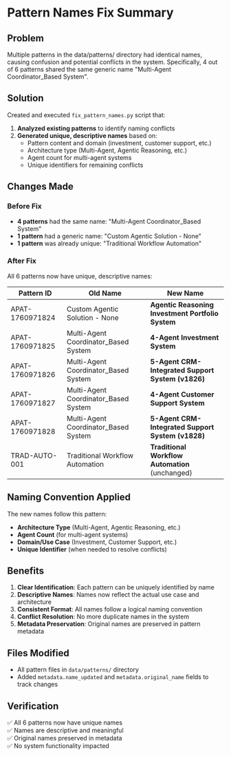 # Pattern Names Fix Summary

## Problem
Multiple patterns in the data/patterns/ directory had identical names, causing confusion and potential conflicts in the system. Specifically, 4 out of 6 patterns shared the same generic name "Multi-Agent Coordinator_Based System".

## Solution
Created and executed `fix_pattern_names.py` script that:

1. **Analyzed existing patterns** to identify naming conflicts
2. **Generated unique, descriptive names** based on:
   - Pattern content and domain (investment, customer support, etc.)
   - Architecture type (Multi-Agent, Agentic Reasoning, etc.)
   - Agent count for multi-agent systems
   - Unique identifiers for remaining conflicts

## Changes Made

### Before Fix
- **4 patterns** had the same name: "Multi-Agent Coordinator_Based System"
- **1 pattern** had a generic name: "Custom Agentic Solution - None"
- **1 pattern** was already unique: "Traditional Workflow Automation"

### After Fix
All 6 patterns now have unique, descriptive names:

| Pattern ID | Old Name | New Name |
|------------|----------|----------|
| APAT-1760971824 | Custom Agentic Solution - None | **Agentic Reasoning Investment Portfolio System** |
| APAT-1760971825 | Multi-Agent Coordinator_Based System | **4-Agent Investment System** |
| APAT-1760971826 | Multi-Agent Coordinator_Based System | **5-Agent CRM-Integrated Support System (v1826)** |
| APAT-1760971827 | Multi-Agent Coordinator_Based System | **4-Agent Customer Support System** |
| APAT-1760971828 | Multi-Agent Coordinator_Based System | **5-Agent CRM-Integrated Support System (v1828)** |
| TRAD-AUTO-001 | Traditional Workflow Automation | **Traditional Workflow Automation** (unchanged) |

## Naming Convention Applied

The new names follow this pattern:
- **Architecture Type** (Multi-Agent, Agentic Reasoning, etc.)
- **Agent Count** (for multi-agent systems)
- **Domain/Use Case** (Investment, Customer Support, etc.)
- **Unique Identifier** (when needed to resolve conflicts)

## Benefits

1. **Clear Identification**: Each pattern can be uniquely identified by name
2. **Descriptive Names**: Names now reflect the actual use case and architecture
3. **Consistent Format**: All names follow a logical naming convention
4. **Conflict Resolution**: No more duplicate names in the system
5. **Metadata Preservation**: Original names are preserved in pattern metadata

## Files Modified
- All pattern files in `data/patterns/` directory
- Added `metadata.name_updated` and `metadata.original_name` fields to track changes

## Verification
✅ All 6 patterns now have unique names  
✅ Names are descriptive and meaningful  
✅ Original names preserved in metadata  
✅ No system functionality impacted